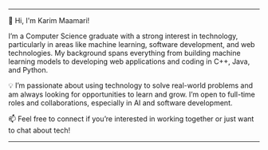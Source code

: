 
---

👋 Hi, I'm Karim Maamari!

I’m a Computer Science graduate with a strong interest in technology, particularly in areas like machine learning, software development, and web technologies. My background spans everything from building machine learning models to developing web applications and coding in C++, Java, and Python.

💡 I’m passionate about using technology to solve real-world problems and am always looking for opportunities to learn and grow. I’m open to full-time roles and collaborations, especially in AI and software development.

📫 Feel free to connect if you’re interested in working together or just want to chat about tech!

---

<!---
RKPen/RKPen is a ✨ special ✨ repository because its `README.md` (this file) appears on your GitHub profile.
You can click the Preview link to take a look at your changes.
--->
